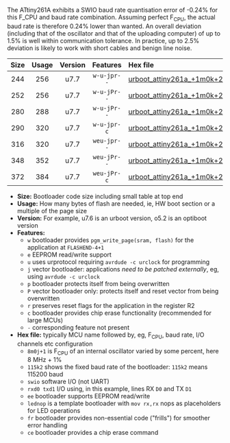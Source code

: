 The ATtiny261A exhibits a SWIO baud rate quantisation error of -0.24% for this F_CPU and baud rate combination. Assuming perfect F<sub>CPU</sub>, the actual baud rate is therefore 0.24% lower than wanted. An overall deviation (including that of the oscillator and that of the uploading computer) of up to 1.5% is well within communication tolerance. In practice, up to 2.5% deviation is likely to work with short cables and benign line noise.

|Size|Usage|Version|Features|Hex file|
|:-:|:-:|:-:|:-:|:--|
|244|256|u7.7|`w-u-jpr--`|[urboot_attiny261a_+1m0k+2_+++4k8_swio_rxb0_txb1_lednop.hex](https://raw.githubusercontent.com/stefanrueger/urboot.hex/main/mcus/attiny261a/internal_oscillator/fcpu_+1m0k+2/br_+++4k8/urboot_attiny261a_+1m0k+2_+++4k8_swio_rxb0_txb1_lednop.hex)|
|252|256|u7.7|`w-u-jPr--`|[urboot_attiny261a_+1m0k+2_+++4k8_swio_rxb0_txb1.hex](https://raw.githubusercontent.com/stefanrueger/urboot.hex/main/mcus/attiny261a/internal_oscillator/fcpu_+1m0k+2/br_+++4k8/urboot_attiny261a_+1m0k+2_+++4k8_swio_rxb0_txb1.hex)|
|280|288|u7.7|`w-u-jPr--`|[urboot_attiny261a_+1m0k+2_+++4k8_swio_rxb0_txb1_lednop_fr.hex](https://raw.githubusercontent.com/stefanrueger/urboot.hex/main/mcus/attiny261a/internal_oscillator/fcpu_+1m0k+2/br_+++4k8/urboot_attiny261a_+1m0k+2_+++4k8_swio_rxb0_txb1_lednop_fr.hex)|
|290|320|u7.7|`w-u-jpr-c`|[urboot_attiny261a_+1m0k+2_+++4k8_swio_rxb0_txb1_lednop_fr_ce.hex](https://raw.githubusercontent.com/stefanrueger/urboot.hex/main/mcus/attiny261a/internal_oscillator/fcpu_+1m0k+2/br_+++4k8/urboot_attiny261a_+1m0k+2_+++4k8_swio_rxb0_txb1_lednop_fr_ce.hex)|
|316|320|u7.7|`weu-jpr--`|[urboot_attiny261a_+1m0k+2_+++4k8_swio_rxb0_txb1_ee_lednop.hex](https://raw.githubusercontent.com/stefanrueger/urboot.hex/main/mcus/attiny261a/internal_oscillator/fcpu_+1m0k+2/br_+++4k8/urboot_attiny261a_+1m0k+2_+++4k8_swio_rxb0_txb1_ee_lednop.hex)|
|348|352|u7.7|`weu-jPr--`|[urboot_attiny261a_+1m0k+2_+++4k8_swio_rxb0_txb1_ee_lednop_fr.hex](https://raw.githubusercontent.com/stefanrueger/urboot.hex/main/mcus/attiny261a/internal_oscillator/fcpu_+1m0k+2/br_+++4k8/urboot_attiny261a_+1m0k+2_+++4k8_swio_rxb0_txb1_ee_lednop_fr.hex)|
|372|384|u7.7|`weu-jPr-c`|[urboot_attiny261a_+1m0k+2_+++4k8_swio_rxb0_txb1_ee_lednop_fr_ce.hex](https://raw.githubusercontent.com/stefanrueger/urboot.hex/main/mcus/attiny261a/internal_oscillator/fcpu_+1m0k+2/br_+++4k8/urboot_attiny261a_+1m0k+2_+++4k8_swio_rxb0_txb1_ee_lednop_fr_ce.hex)|

- **Size:** Bootloader code size including small table at top end
- **Usage:** How many bytes of flash are needed, ie, HW boot section or a multiple of the page size
- **Version:** For example, u7.6 is an urboot version, o5.2 is an optiboot version
- **Features:**
  + `w` bootloader provides `pgm_write_page(sram, flash)` for the application at `FLASHEND-4+1`
  + `e` EEPROM read/write support
  + `u` uses urprotocol requiring `avrdude -c urclock` for programming
  + `j` vector bootloader: applications *need to be patched externally*, eg, using `avrdude -c urclock`
  + `p` bootloader protects itself from being overwritten
  + `P` vector bootloader only: protects itself and reset vector from being overwritten
  + `r` preserves reset flags for the application in the register R2
  + `c` bootloader provides chip erase functionality (recommended for large MCUs)
  + `-` corresponding feature not present
- **Hex file:** typically MCU name followed by, eg, F<sub>CPU</sub>, baud rate, I/O channels etc configuration
  + `8m0j+1` is F<sub>CPU</sub> of an internal oscillator varied by some percent, here 8 MHz + 1%
  + `115k2` shows the fixed baud rate of the bootloader: `115k2` means 115200 baud
  + `swio` software I/O (not UART)
  + `rxd0 txd1` I/O using, in this example, lines RX `D0` and TX `D1`
  + `ee` bootloader supports EEPROM read/write
  + `lednop` is a template bootloader with `mov rx,rx` nops as placeholders for LED operations
  + `fr` bootloader provides non-essential code ("frills") for smoother error handling
  + `ce` bootloader provides a chip erase command
